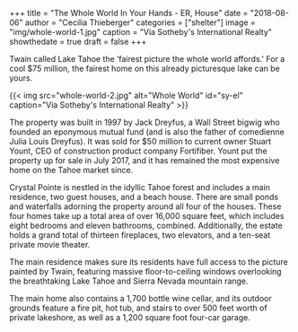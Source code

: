 +++
title = "The Whole World In Your Hands - ER, House"
date = "2018-08-06"
author = "Cecilia Thieberger"
categories = ["shelter"]
image = "img/whole-world-1.jpg"
caption = "Via Sotheby's International Realty"
showthedate = true
draft = false
+++

Twain called Lake Tahoe the ‘fairest picture the whole world affords.' For a cool $75 million, the fairest home on this already picturesque lake can be yours.

{{< img src="whole-world-2.jpg" alt="Whole World" id="sy-el" caption="Via Sotheby's International Realty" >}}

The property was built in 1997 by Jack Dreyfus, a Wall Street bigwig who founded an eponymous mutual fund (and is also the father of comedienne Julia Louis Dreyfus). It was sold for $50 million to current owner Stuart Yount, CEO of construction product company Fortifiber. Yount put the property up for sale in July 2017, and it has remained the most expensive home on the Tahoe market since.

Crystal Pointe is nestled in the idyllic Tahoe forest and includes a main residence, two guest houses, and a beach house. There are small ponds and waterfalls adorning the property around all four of the houses. These four homes take up a total area of over 16,000 square feet, which includes eight bedrooms and eleven bathrooms, combined. Additionally, the estate holds a grand total of thirteen fireplaces, two elevators, and a ten-seat private movie theater. 

The main residence makes sure its residents have full access to the picture painted by Twain, featuring massive floor-to-ceiling windows overlooking the breathtaking Lake Tahoe and Sierra Nevada mountain range. 

The main home also contains a 1,700 bottle wine cellar, and its outdoor grounds feature a fire pit, hot tub, and stairs to over 500 feet worth of private lakeshore, as well as a 1,200 square foot four-car garage.

